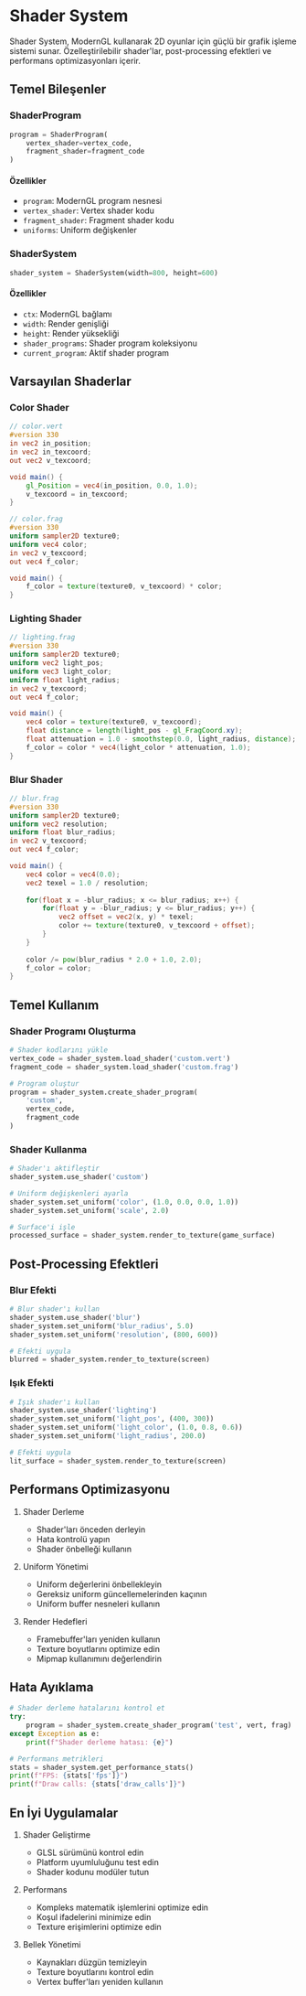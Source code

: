 # Shader System

Shader System, ModernGL kullanarak 2D oyunlar için güçlü bir grafik işleme sistemi sunar. Özelleştirilebilir shader'lar, post-processing efektleri ve performans optimizasyonları içerir.

## Temel Bileşenler

### ShaderProgram

```python
program = ShaderProgram(
    vertex_shader=vertex_code,
    fragment_shader=fragment_code
)
```

#### Özellikler
- `program`: ModernGL program nesnesi
- `vertex_shader`: Vertex shader kodu
- `fragment_shader`: Fragment shader kodu
- `uniforms`: Uniform değişkenler

### ShaderSystem

```python
shader_system = ShaderSystem(width=800, height=600)
```

#### Özellikler
- `ctx`: ModernGL bağlamı
- `width`: Render genişliği
- `height`: Render yüksekliği
- `shader_programs`: Shader program koleksiyonu
- `current_program`: Aktif shader program

## Varsayılan Shaderlar

### Color Shader

```glsl
// color.vert
#version 330
in vec2 in_position;
in vec2 in_texcoord;
out vec2 v_texcoord;

void main() {
    gl_Position = vec4(in_position, 0.0, 1.0);
    v_texcoord = in_texcoord;
}

// color.frag
#version 330
uniform sampler2D texture0;
uniform vec4 color;
in vec2 v_texcoord;
out vec4 f_color;

void main() {
    f_color = texture(texture0, v_texcoord) * color;
}
```

### Lighting Shader

```glsl
// lighting.frag
#version 330
uniform sampler2D texture0;
uniform vec2 light_pos;
uniform vec3 light_color;
uniform float light_radius;
in vec2 v_texcoord;
out vec4 f_color;

void main() {
    vec4 color = texture(texture0, v_texcoord);
    float distance = length(light_pos - gl_FragCoord.xy);
    float attenuation = 1.0 - smoothstep(0.0, light_radius, distance);
    f_color = color * vec4(light_color * attenuation, 1.0);
}
```

### Blur Shader

```glsl
// blur.frag
#version 330
uniform sampler2D texture0;
uniform vec2 resolution;
uniform float blur_radius;
in vec2 v_texcoord;
out vec4 f_color;

void main() {
    vec4 color = vec4(0.0);
    vec2 texel = 1.0 / resolution;
    
    for(float x = -blur_radius; x <= blur_radius; x++) {
        for(float y = -blur_radius; y <= blur_radius; y++) {
            vec2 offset = vec2(x, y) * texel;
            color += texture(texture0, v_texcoord + offset);
        }
    }
    
    color /= pow(blur_radius * 2.0 + 1.0, 2.0);
    f_color = color;
}
```

## Temel Kullanım

### Shader Programı Oluşturma

```python
# Shader kodlarını yükle
vertex_code = shader_system.load_shader('custom.vert')
fragment_code = shader_system.load_shader('custom.frag')

# Program oluştur
program = shader_system.create_shader_program(
    'custom',
    vertex_code,
    fragment_code
)
```

### Shader Kullanma

```python
# Shader'ı aktifleştir
shader_system.use_shader('custom')

# Uniform değişkenleri ayarla
shader_system.set_uniform('color', (1.0, 0.0, 0.0, 1.0))
shader_system.set_uniform('scale', 2.0)

# Surface'i işle
processed_surface = shader_system.render_to_texture(game_surface)
```

## Post-Processing Efektleri

### Blur Efekti

```python
# Blur shader'ı kullan
shader_system.use_shader('blur')
shader_system.set_uniform('blur_radius', 5.0)
shader_system.set_uniform('resolution', (800, 600))

# Efekti uygula
blurred = shader_system.render_to_texture(screen)
```

### Işık Efekti

```python
# Işık shader'ı kullan
shader_system.use_shader('lighting')
shader_system.set_uniform('light_pos', (400, 300))
shader_system.set_uniform('light_color', (1.0, 0.8, 0.6))
shader_system.set_uniform('light_radius', 200.0)

# Efekti uygula
lit_surface = shader_system.render_to_texture(screen)
```

## Performans Optimizasyonu

1. Shader Derleme
   - Shader'ları önceden derleyin
   - Hata kontrolü yapın
   - Shader önbelleği kullanın

2. Uniform Yönetimi
   - Uniform değerlerini önbellekleyin
   - Gereksiz uniform güncellemelerinden kaçının
   - Uniform buffer nesneleri kullanın

3. Render Hedefleri
   - Framebuffer'ları yeniden kullanın
   - Texture boyutlarını optimize edin
   - Mipmap kullanımını değerlendirin

## Hata Ayıklama

```python
# Shader derleme hatalarını kontrol et
try:
    program = shader_system.create_shader_program('test', vert, frag)
except Exception as e:
    print(f"Shader derleme hatası: {e}")

# Performans metrikleri
stats = shader_system.get_performance_stats()
print(f"FPS: {stats['fps']}")
print(f"Draw calls: {stats['draw_calls']}")
```

## En İyi Uygulamalar

1. Shader Geliştirme
   - GLSL sürümünü kontrol edin
   - Platform uyumluluğunu test edin
   - Shader kodunu modüler tutun

2. Performans
   - Kompleks matematik işlemlerini optimize edin
   - Koşul ifadelerini minimize edin
   - Texture erişimlerini optimize edin

3. Bellek Yönetimi
   - Kaynakları düzgün temizleyin
   - Texture boyutlarını kontrol edin
   - Vertex buffer'ları yeniden kullanın 